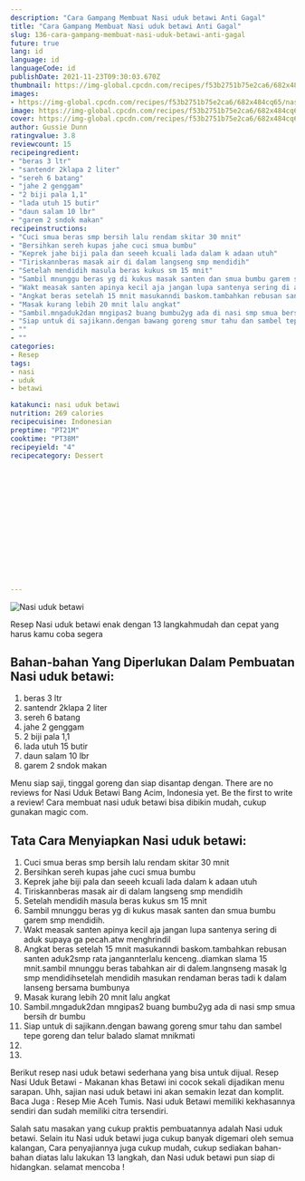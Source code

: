 ```yaml
---
description: "Cara Gampang Membuat Nasi uduk betawi Anti Gagal"
title: "Cara Gampang Membuat Nasi uduk betawi Anti Gagal"
slug: 136-cara-gampang-membuat-nasi-uduk-betawi-anti-gagal
future: true
lang: id
language: id
languageCode: id
publishDate: 2021-11-23T09:30:03.670Z 
thumbnail: https://img-global.cpcdn.com/recipes/f53b2751b75e2ca6/682x484cq65/nasi-uduk-betawi-foto-resep-utama.webp
images:
- https://img-global.cpcdn.com/recipes/f53b2751b75e2ca6/682x484cq65/nasi-uduk-betawi-foto-resep-utama.webp
image: https://img-global.cpcdn.com/recipes/f53b2751b75e2ca6/682x484cq65/nasi-uduk-betawi-foto-resep-utama.webp
cover: https://img-global.cpcdn.com/recipes/f53b2751b75e2ca6/682x484cq65/nasi-uduk-betawi-foto-resep-utama.webp
author: Gussie Dunn
ratingvalue: 3.8
reviewcount: 15
recipeingredient:
- "beras 3 ltr"
- "santendr 2klapa 2 liter"
- "sereh 6 batang"
- "jahe 2 genggam"
- "2 biji pala 1,1"
- "lada utuh 15 butir"
- "daun salam 10 lbr"
- "garem 2 sndok makan"
recipeinstructions:
- "Cuci smua beras smp bersih lalu rendam skitar 30 mnit"
- "Bersihkan sereh kupas jahe cuci smua bumbu"
- "Keprek jahe biji pala dan seeeh kcuali lada dalam k adaan utuh"
- "Tiriskannberas masak air di dalam langseng smp mendidih"
- "Setelah mendidih masula beras kukus sm 15 mnit"
- "Sambil mnunggu beras yg di kukus masak santen dan smua bumbu garem smp mendidih."
- "Wakt measak santen apinya kecil aja jangan lupa santenya sering di aduk supaya ga pecah.atw menghrindil"
- "Angkat beras setelah 15 mnit masukanndi baskom.tambahkan rebusan santen aduk2smp rata jangannterlalu kenceng..diamkan slama 15 mnit.sambil mnunggu beras tabahkan air di dalem.langnseng masak lg smp mendidihsetelah mendidih masukan rendaman beras tadi k dalam lanseng bersama bumbunya"
- "Masak kurang lebih 20 mnit lalu angkat"
- "Sambil.mngaduk2dan mngipas2 buang bumbu2yg ada di nasi smp smua bersih dr bumbu"
- "Siap untuk di sajikann.dengan bawang goreng smur tahu dan sambel tepe goreng dan telur balado slamat mnikmati"
- ""
- ""
categories:
- Resep
tags:
- nasi
- uduk
- betawi

katakunci: nasi uduk betawi 
nutrition: 269 calories
recipecuisine: Indonesian
preptime: "PT21M"
cooktime: "PT38M"
recipeyield: "4"
recipecategory: Dessert


     
    
    
    
    
    
    
    
    
    
    
      
    
---
```



![Nasi uduk betawi](https://img-global.cpcdn.com/recipes/f53b2751b75e2ca6/682x484cq65/nasi-uduk-betawi-foto-resep-utama.webp)

Resep Nasi uduk betawi  enak dengan 13 langkahmudah dan cepat yang harus kamu coba segera

<!--inarticleads1-->

## Bahan-bahan Yang Diperlukan Dalam Pembuatan Nasi uduk betawi:

1. beras 3 ltr
1. santendr 2klapa 2 liter
1. sereh 6 batang
1. jahe 2 genggam
1. 2 biji pala 1,1
1. lada utuh 15 butir
1. daun salam 10 lbr
1. garem 2 sndok makan

Menu siap saji, tinggal goreng dan siap disantap dengan. There are no reviews for Nasi Uduk Betawi Bang Acim, Indonesia yet. Be the first to write a review! Cara membuat nasi uduk betawi bisa dibikin mudah, cukup gunakan magic com. 

<!--inarticleads2-->

## Tata Cara Menyiapkan Nasi uduk betawi:

1. Cuci smua beras smp bersih lalu rendam skitar 30 mnit
1. Bersihkan sereh kupas jahe cuci smua bumbu
1. Keprek jahe biji pala dan seeeh kcuali lada dalam k adaan utuh
1. Tiriskannberas masak air di dalam langseng smp mendidih
1. Setelah mendidih masula beras kukus sm 15 mnit
1. Sambil mnunggu beras yg di kukus masak santen dan smua bumbu garem smp mendidih.
1. Wakt measak santen apinya kecil aja jangan lupa santenya sering di aduk supaya ga pecah.atw menghrindil
1. Angkat beras setelah 15 mnit masukanndi baskom.tambahkan rebusan santen aduk2smp rata jangannterlalu kenceng..diamkan slama 15 mnit.sambil mnunggu beras tabahkan air di dalem.langnseng masak lg smp mendidihsetelah mendidih masukan rendaman beras tadi k dalam lanseng bersama bumbunya
1. Masak kurang lebih 20 mnit lalu angkat
1. Sambil.mngaduk2dan mngipas2 buang bumbu2yg ada di nasi smp smua bersih dr bumbu
1. Siap untuk di sajikann.dengan bawang goreng smur tahu dan sambel tepe goreng dan telur balado slamat mnikmati
1. 
1. 


Berikut resep nasi uduk betawi sederhana yang bisa untuk dijual. Resep Nasi Uduk Betawi - Makanan khas Betawi ini cocok sekali dijadikan menu sarapan. Uhh, sajian nasi uduk betawi ini akan semakin lezat dan komplit. Baca Juga : Resep Mie Aceh Tumis. Nasi uduk Betawi memiliki kekhasannya sendiri dan sudah memiliki citra tersendiri. 

Salah satu masakan yang cukup praktis pembuatannya adalah  Nasi uduk betawi. Selain itu  Nasi uduk betawi  juga cukup banyak digemari oleh semua kalangan, Cara penyajiannya juga cukup mudah, cukup sediakan bahan-bahan diatas lalu lakukan 13 langkah, dan  Nasi uduk betawi  pun siap di hidangkan. selamat mencoba !
